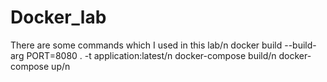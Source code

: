 # Docker_lab
There are some commands which I used in this lab/n
docker build --build-arg PORT=8080 . -t application:latest/n
docker-compose build/n
docker-compose up/n
